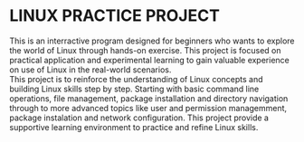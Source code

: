 # LINUX PRACTICE PROJECT
 This is an interractive program designed for beginners who wants to explore the world of Linux through hands-on exercise. This project is focused on practical application and experimental learning to gain valuable experience on use of Linux in the real-world scenarios.  
This project is to reinforce the understanding of Linux concepts and building Linux skills step by step. Starting with basic command line operations, file management, package installation and directory navigation through to more advanced topics like user and permission managemment, package instalation and network configuration.
This project provide a supportive learning environment to practice and refine Linux skills. 

